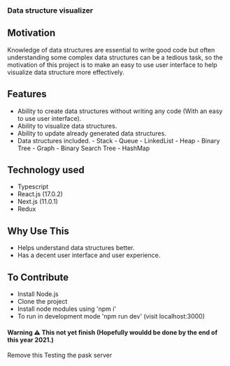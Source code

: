 ### Data structure visualizer

## Motivation

Knowledge of data structures are essential to write good code but often understanding some complex data structures can be a tedious task, so the motivation of this project is to make an easy to use user interface to help visualize data structure more effectively. 


## Features 

- Ability to create data structures without writing any code (With an easy to use user interface).
- Ability to visualize data structures.
- Ability to update already generated data structures.
- Data structures included.
      - Stack
      - Queue
      - LinkedList
      - Heap
      - Binary Tree
      - Graph
      - Binary Search Tree
      - HashMap


## Technology used

- Typescript
- React.js (17.0.2)
- Next.js (11.0.1)
- Redux


## Why Use This

- Helps understand data structures better.
- Has a decent user interface and user experience.


## To Contribute 

- Install Node.js
- Clone the project
- Install node modules using 'npm i'
- To run in development mode 'npm run dev' (visit localhost:3000)


#### Warning ⚠️ This not yet finish (Hopefully wouldd be done by the end of this year 2021.)

Remove this Testing the pask server
